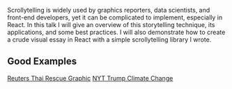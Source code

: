 Scrollytelling is widely used by graphics reporters, data scientists, and front-end developers, yet it can be complicated to implement, especially in React. In this talk I will give an overview of this storytelling technique, its applications, and some best practices. I will also demonstrate how to create a crude visual essay in React with a simple scrollytelling library I wrote.

## Good Examples
[Reuters Thai Rescue Graphic](http://fingfx.thomsonreuters.com/gfx/rngs/THAILAND-ACCIDENT-CAVE/0100711G258/index.html)
[NYT Trump Climate Change](https://www.nytimes.com/interactive/2016/12/08/us/trump-climate-change.html)
